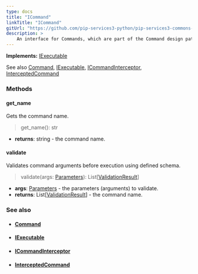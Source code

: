 ```yaml
---
type: docs
title: "ICommand"
linkTitle: "ICommand"
gitUrl: "https://github.com/pip-services3-python/pip-services3-commons-python"
description: > 
    An interface for Commands, which are part of the Command design pattern. Each command wraps a method or function and allows to call them in uniform and safe manner.
---
```


**Implements:** [IExecutable](../../run/iexecutable)

See also [Command](../command), [IExecutable](../../run/iexecutable), [ICommandInterceptor](../icommand_interceptor), [InterceptedCommand](../intercepted_command)

### Methods

#### get_name
Gets the command name.

> get_name(): str

- **returns**: string - the command name.

#### validate
Validates command arguments before execution using defined schema.

> validate(args: [Parameters](../../run/parameters)): List[[ValidationResult](../../validate/validation_result)]

- **args**: [Parameters](../../run/parameters) - the parameters (arguments) to validate.
- **returns**: List[[ValidationResult](../../validate/validation_result)] - the command name.

### See also
- #### [Command](../command)
- #### [IExecutable](../../run/iexecutable)
- #### [ICommandInterceptor](../icommand_interceptor)
- #### [InterceptedCommand](../intercepted_command)
